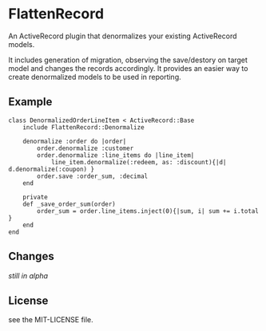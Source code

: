 # FlattenRecord

An ActiveRecord plugin that denormalizes your existing ActiveRecord models. 

It includes generation of migration, observing the save/destory on target model and changes the records accordingly. It provides an easier way to create denormalized models to be used in reporting.

## Example
    class DenormalizedOrderLineItem < ActiveRecord::Base
    	include FlattenRecord::Denormalize

    	denormalize :order do |order|
      		order.denormalize :customer
      		order.denormalize :line_items do |line_item|
        		line_item.denormalize(:redeem, as: :discount){|d| d.denormalize(:coupon) }
      		order.save :order_sum, :decimal
    	end

    	private
    	def _save_order_sum(order)
      		order_sum = order.line_items.inject(0){|sum, i| sum += i.total }
    	end
  	end

## Changes

_still in alpha_  


## License  
see the MIT-LICENSE file.